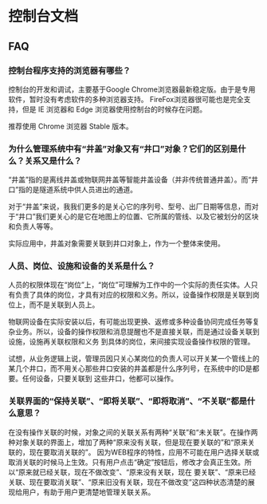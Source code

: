 # 控制台文档

## FAQ

### 控制台程序支持的浏览器有哪些？

控制台的开发和调试，主要基于Google Chrome浏览器最新稳定版。由于是专用软件，暂时没有考虑软件的多种浏览器支持。
FireFox浏览器很可能也是完全支持，但是 IE 浏览器和 Edge 浏览器使用控制台的时候存在问题。

推荐使用 Chrome 浏览器 Stable 版本。

### 为什么管理系统中有“井盖”对象又有“井口”对象？它们的区别是什么？关系又是什么？

“井盖”指的是离线井盖或物联网井盖等智能井盖设备（并非传统普通井盖）。而“井口”指的是隧道系统中供人员进出的通道。

对于“井盖”来说，我我们更多的是关心它的序列号、型号、出厂日期等信息，而对于“井口”我们更关心的是它在地图上的位置、它所属的管线、以及它被划分的区块和负责人等等。

实际应用中，井盖对象需要关联到井口对象上，作为一个整体来使用。

### 人员、岗位、设施和设备的关系是什么？

人员的权限体现在“岗位”上，“岗位”可理解为工作中的一个实际的责任实体。人只有负责了具体的岗位，才具有对应的权限和义务。所以，设备操作权限是关联到岗位上，而不是关联到人员上。

物联网设备在实际安装以后，有可能出现更换、返修或多种设备协同完成任务等复杂业务。所以，设备的操作权限和消息提醒也不是直接关联，而是通过设备关联到设施，设施再关联权限和义务
到具体的岗位，来间接实现设备操作权限的管理。

试想，从业务逻辑上说，管理员因只关心某岗位的负责人可以开关某一个管线上的某几个井口，而不用关心那些井口安装的井盖都是什么序列号，在系统中的ID是都要。任何设备，只要关联到
这些井口，他都可以操作。

### 关联界面的“保持关联”、“即将关联”、“即将取消”、“不关联”都是什么意思？

在没有操作关联的时候，对象之间的关联关系有两种“关联”和“未关联”。在操作两种对象关联的界面上，增加了两种“原来没有关联，但是现在要关联的”和“原来关联的，现在要取消关联的”。
因为WEB程序的特性，应用不可能在用户选择关联或取消关联的时候马上生效。只有用户点击“确定”按钮后，修改才会真正生效。所以“原来就已经关联，现在不做改变”、“原来没有关联，现在
要关联”、“原来已经关联、现在要取消关联”、“原来旧没有关联，现在不做改变”这四种状态清楚的展现给用户，有助于用户更清楚地管理关联关系。


